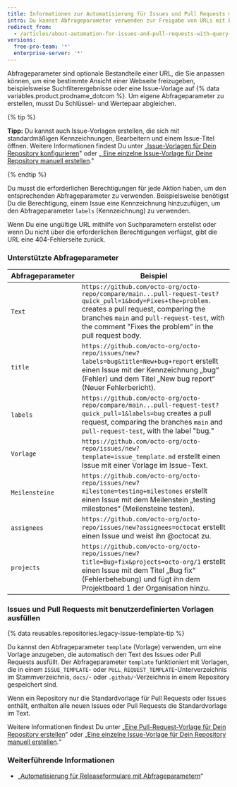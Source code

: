 ```yaml
---
title: Informationen zur Automatisierung für Issues und Pull Requests mit Abfrageparametern
intro: Du kannst Abfrageparameter verwenden zur Freigabe von URLs mit benutzerdefinierten Informationen.
redirect_from:
  - /articles/about-automation-for-issues-and-pull-requests-with-query-parameters
versions:
  free-pro-team: '*'
  enterprise-server: '*'
---
```


Abfrageparameter sind optionale Bestandteile einer URL, die Sie anpassen können, um eine bestimmte Ansicht einer Webseite freizugeben, beispielsweise Suchfilterergebnisse oder eine Issue-Vorlage auf {% data variables.product.prodname_dotcom %}. Um eigene Abfrageparameter zu erstellen, musst Du Schlüssel- und Wertepaar abgleichen.

{% tip %}

**Tipp:** Du kannst auch Issue-Vorlagen erstellen, die sich mit standardmäßigen Kennzeichnungen, Bearbeitern und einem Issue-Titel öffnen. Weitere Informationen findest Du unter „[Issue-Vorlagen für Dein Repository konfigurieren](/articles/configuring-issue-templates-for-your-repository)" oder „[ Eine einzelne Issue-Vorlage für Deine Repository manuell erstellen](/articles/manually-creating-a-single-issue-template-for-your-repository)."

{% endtip %}

Du musst die erforderlichen Berechtigungen für jede Aktion haben, um den entsprechenden Abfrageparameter zu verwenden. Beispielsweise benötigst Du die Berechtigung, einem Issue eine Kennzeichnung hinzuzufügen, um den Abfrageparameter `labels` (Kennzeichnung) zu verwenden.

Wenn Du eine ungültige URL mithilfe von Suchparametern erstellst oder wenn Du nicht über die erforderlichen Berechtigungen verfügst, gibt die URL eine 404-Fehlerseite zurück.

### Unterstützte Abfrageparameter

| Abfrageparameter | Beispiel                                                                                                                                                                                                                                                        |
| ---------------- | --------------------------------------------------------------------------------------------------------------------------------------------------------------------------------------------------------------------------------------------------------------- |
| `Text`           | `https://github.com/octo-org/octo-repo/compare/main...pull-request-test?quick_pull=1&body=Fixes+the+problem.` creates a pull request, comparing the branches `main` and `pull-request-test`, with the comment "Fixes the problem" in the pull request body. |
| `title`          | `https://github.com/octo-org/octo-repo/issues/new?labels=bug&title=New+bug+report` erstellt einen Issue mit der Kennzeichnung „bug“ (Fehler) und dem Titel „New bug report“ (Neuer Fehlerbericht).                                                          |
| `labels`         | `https://github.com/octo-org/octo-repo/compare/main...pull-request-test?quick_pull=1&labels=bug` creates a pull request, comparing the branches `main` and `pull-request-test`, with the label "bug."                                                       |
| `Vorlage`        | `https://github.com/octo-org/octo-repo/issues/new?template=issue_template.md` erstellt einen Issue mit einer Vorlage im Issue-Text.                                                                                                                             |
| `Meilensteine`   | `https://github.com/octo-org/octo-repo/issues/new?milestone=testing+milestones` erstellt einen Issue mit dem Meilenstein „testing milestones“ (Meilensteine testen).                                                                                            |
| `assignees`      | `https://github.com/octo-org/octo-repo/issues/new?assignees=octocat` erstellt einen Issue und weist ihn @octocat zu.                                                                                                                                            |
| `projects`       | `https://github.com/octo-org/octo-repo/issues/new?title=Bug+fix&projects=octo-org/1` erstellt einen Issue mit dem Titel „Bug fix“ (Fehlerbehebung) und fügt ihn dem Projektboard 1 der Organisation hinzu.                                                  |

### Issues und Pull Requests mit benutzerdefinierten Vorlagen ausfüllen

{% data reusables.repositories.legacy-issue-template-tip %}

Du kannst den Abfrageparameter `template` (Vorlage) verwenden, um eine Vorlage anzugeben, die automatisch den Text des Issues oder Pull Requests ausfüllt. Der Abfrageparameter `template` funktioniert mit Vorlagen, die in einem `ISSUE_TEMPLATE`- oder `PULL_REQUEST_TEMPLATE`-Unterverzeichnis im Stammverzeichnis, `docs/`- oder `.github/`-Verzeichnis in einem Repository gespeichert sind.

Wenn ein Repository nur die Standardvorlage für Pull Requests oder Issues enthält, enthalten alle neuen Issues oder Pull Requests die Standardvorlage im Text.

Weitere Informationen findest Du unter „[Eine Pull-Request-Vorlage für Dein Repository erstellen](/articles/creating-a-pull-request-template-for-your-repository)“ oder „[Eine einzelne Issue-Vorlage für Dein Repository manuell erstellen](/articles/manually-creating-a-single-issue-template-for-your-repository).“

### Weiterführende Informationen

- „[Automatisierung für Releaseformulare mit Abfrageparametern](/articles/automation-for-release-forms-with-query-parameters)“
